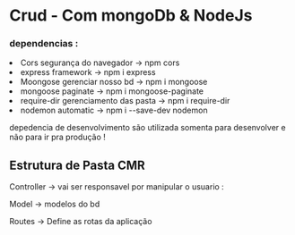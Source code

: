 <h1> Crud - Com mongoDb  & NodeJs </h1>

<h3> dependencias : </h3>

<li>Cors  segurança do navegador ->  npm cors
<li> express  framework -> npm i express
<li> Moongose gerenciar nosso bd -> npm i mongoose
<li> mongoose paginate -> npm i mongoose-paginate
<li>require-dir gerenciamento das pasta -> npm i require-dir
<li>nodemon automatic -> npm i --save-dev  nodemon

<p> depedencia de desenvolvimento são utilizada somenta para desenvolver e não para ir pra produção ! </p>

<h2> Estrutura de Pasta  CMR</h2>

<p>
 Controller -> vai ser responsavel por manipular o usuario :
</p>
<p>
 Model -> modelos do bd
</p>
<p>
 Routes -> Define as rotas da aplicação
</p>
